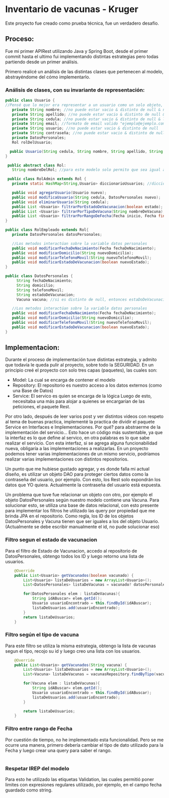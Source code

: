 # Inventario de vacunas - Kruger

Este proyecto fue creado como prueba técnica, fue un verdadero desafío.

## Proceso:
Fue mi primer APIRest utilizando Java y Spring Boot, desde el primer commit hasta el ultimo fui implementando distintas estrategias pero todas partiendo desde un primer análisis.

Primero realicé un análisis de las distintas clases que pertenecen al modelo, abstrayéndome del cómo implementarlo.

### Análisis de clases, con su invariante de representación:
```java
public class Usuario { 
//Pensé que lo mejor era representar a un usuario como un solo objeto, ya que en algún futuro un Empleado se vuelva Administrador y no perder sus datos.
   private String nombre; //no puede estar vacio & distinto de null & no caracteres especiales & primera letra en mayus & un leng maximo
   private String apellido; //no puede estar vacio & distinto de null & no caracteres especiales & primera letra en mayus & un leng maximo
   private String cedula; //no puede estar vacio & distinto de null & leng == 10 & solo numeros && es UNICO
   private String email; //formato de email valido "ejemplo@ejemplo.com"
   private String usuario; //no puede estar vacio & distinto de null 
   private String contraseña; //no puede estar vacio & distinto de null & 
   private DatosPersonales; 
   Rol rolDelUsuario;

  public Usuario(String cedula, String nombre, String apellido, String email); //Constructor que representa correctamente a un usuario. Para cumplir el IREP aqui es donde asigno un usuario y una contraseña. 
}
```  

```java
 public abstract class Rol:
   String nombreDelRol; //para este modelo solo permito que sea igual a "Administrador" o "Empleado"
```

```java
 public class RolAdmin extends Rol {
   private static HashMap<String,Usuario> diccionarioUsuarios; //diccionario con todos los usuarios, Key= cedula y Value = Usuario. Es Static porque será unico para todos los Administradores

   public void agregarUsuario(Usuario nuevo);
   public void modificaUsuario(String cedula, DatosPersonales nuevo); 
   public void eliminarUsuario(String cedula);
   public List <Usuario> filtrarPorEstadoDeVacunacion(boolean estado); 
   public List <Usuario> filtrarPorTipoDeVacuna(String nombreDeVacuna); 
   public List <Usuario> filtrarPorRangoDeFecha(Fecha inicio, Fecha final); //obj Fecha es orientativo
}
```

```java
public class RolEmpleado extends Rol{
   private DatosPersonales datosPersonales;

   //Los metodos interactúan sobre la variable datos personales
   public void modificarFechaDeNacimiento(Fecha fechaDeNacimiento);
   public void modificarDomicilio(String nuevoDomicilio);
   public void modificarTelefonoMovil(String nuevoTelefonoMovil);
   public void modificarEstadoDeVacunacion(boolean nuevoEstado);
} 
```  
```java
public class DatosPersonales {
     String fechaDeNacimiento;
     String domicilio;
     String telefonoMovil;
     String estadoDeVacunacion;
     Vacuna vacuna; //si es distinto de null, entonces estaDoDeVacunacion debe ser true

   //Los metodos interactúan sobre la variable datos personales
   public void modificarFechaDeNacimiento(Fecha fechaDeNacimiento);
   public void modificarDomicilio(String nuevoDomicilio);
   public void modificarTelefonoMovil(String nuevoTelefonoMovil);
   public void modificarEstadoDeVacunacion(boolean nuevoEstado);
} 
```  
## Implementacion:
Durante el proceso de implementación tuve distintas estrategia, y admito que todavía le queda pulir al proyecto, sobre todo la SEGURIDAD. 
En un principio creé el proyecto con solo tres capas (paquetes), las cuales son:
* Model: La cual se encarga de contener el modelo
* Repository: El repositorio es nuestro acceso a los datos externos (como una Base de Datos)
* Service: El servico es quien se encarga de la lógica 
Luego de esto, necesitaba una más para alojar a quienes se encargarían de las peticiones, el paquete Rest.

Por otro lado, después de leer varios post y ver distintos videos con respeto al tema de buenas practica, implementé la practica de dividir el paquete Service en Interfaces e Implementaciones. Por qué? para abstraerme de la implementación del servicio... Esto hace un código más sustentable, ya que la interfaz es lo que define al servico, en otra palabras es lo que sabe realizar el servicio. Con esta interfaz, si se agrega alguna funcionabilidad nueva, obligaría a las implementaciones a realizarlas.
En un proyecto podemos tener varias implementaciones de un mismo servicio, podríamos realizar varias implementaciones con distintos repositorios. 

Un punto que me hubiese gustado agregar, y es donde falla mi actual diseño, es utilizar un objeto DAO para proteger ciertos datos como la contraseña del usuario, por ejemplo. Con esto, los Rest solo expondrán los datos que YO quiera. Actualmente la contraseña del usuario está expuesta.

Un problema que tuve fue relacionar un objeto con otro, por ejemplo el objeto DatosPersonales según nuestro modelo contiene una Vacuna. Para solucionar esto, se utiliza una base de datos relacional, con esto presente para implementar los filtros he utilizado las query por propiedad que me brinda JPA en el repositorio.
Como regla, los ID de los objetos DatosPersonales y Vacuna tienen que ser iguales a los del objeto Usuario. (Actualmente se debe escribir manualmente el id, no pude solucionar eso)

### Filtro segun el estado de vacunacion
Para el filtro de Estado de Vacunacion, accedo al repositorio de DatosPersonales, obtengo todos los ID y luego retorno una lista de usuarios.
```java
    @Override
    public List<Usuario> getVacunados(boolean vacunado) {
        List<Usuario> listaDeUsuarios = new ArrayList<Usuario>();
        List<DatosPersonales> listaDeVacunas = vacunado? datosPersonalesRepository.findByVacunaIsNotNull() :datosPersonalesRepository.findByVacunaIsNull() ;

        for(DatosPersonales elem : listaDeVacunas){
            String idABuscar= elem.getId();
            Usuario usuarioEncontrado = this.findById(idABuscar);
            listaDeUsuarios.add(usuarioEncontrado);
        }
        return listaDeUsuarios;
    }
```  
### Filtro según el tipo de vacuna
Para este filtro se utiliza la misma estrategia, obtengo la lista de vacunas segun el tipo, recojo su id y luego creo una lista con los usuarios.
```java
    @Override
    public List<Usuario> getVacunados(String vacuna) {
        List<Usuario> listaDeUsuarios = new ArrayList<Usuario>();
        List<Vacuna> listaDeVacunas = vacunasRepository.findByTipo(vacuna);

        for(Vacuna elem : listaDeVacunas){
            String idABuscar= elem.getId();
            Usuario usuarioEncontrado = this.findById(idABuscar);
            listaDeUsuarios.add(usuarioEncontrado);
        }

        return listaDeUsuarios;
    }
```  
### Filtro entre rango de Fecha
Por cuestión de tiempo, no he implementado esta funcionalidad. Pero se me ocurre una manera, primero debería cambiar el tipo de dato utilizado para la Fecha y luego crear una query para saber el rango.

#
### Respetar IREP del modelo
Para esto he utilizado las etiquetas Validation, las cuales permitió poner limites con expresiones regulares utilizado, por ejemplo, en el campo fecha guardado como string.  
